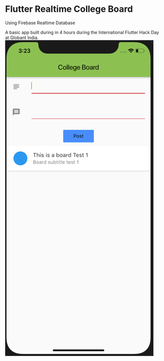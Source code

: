 # Flutter Realtime College Board

Using Firebase Realtime Database

A basic app built during in 4 hours during the International Flutter Hack Day at Globant India. 
![](flutterhack.png)

